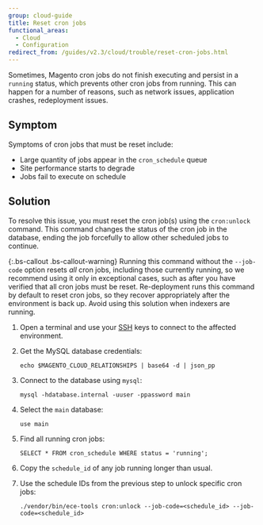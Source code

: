 ```yaml
---
group: cloud-guide
title: Reset cron jobs
functional_areas:
  - Cloud
  - Configuration
redirect_from: /guides/v2.3/cloud/trouble/reset-cron-jobs.html
---
```


Sometimes, Magento cron jobs do not finish executing and persist in a `running` status, which prevents other cron jobs from running. This can happen for a number of reasons, such as network issues, application crashes, redeployment issues.

## Symptom

Symptoms of cron jobs that must be reset include:

* Large quantity of jobs appear in the `cron_schedule` queue
* Site performance starts to degrade
* Jobs fail to execute on schedule

## Solution

To resolve this issue, you must reset the cron job(s) using the `cron:unlock` command. This command changes the status of the cron job in the database, ending the job forcefully to allow other scheduled jobs to continue.

{:.bs-callout .bs-callout-warning}
Running this command without the `--job-code` option resets _all_ cron jobs, including those currently running, so we recommend using it only in exceptional cases, such as after you have verified that all cron jobs must be reset. Re-deployment runs this command by default to reset cron jobs, so they recover appropriately after the environment is back up. Avoid using this solution when indexers are running.

1. Open a terminal and use your [SSH]({{page.baseurl}}/cloud/env/environment-intro/ssh-access.html#ssh) keys to connect to the affected environment.

2. Get the MySQL database credentials:

   ```shell
   echo $MAGENTO_CLOUD_RELATIONSHIPS | base64 -d | json_pp
   ```

3. Connect to the database using `mysql`:

   ```shell
   mysql -hdatabase.internal -uuser -ppassword main
   ```

4. Select the `main` database:

   ```shell
   use main
   ```

5. Find all running cron jobs:

   ```shell
   SELECT * FROM cron_schedule WHERE status = 'running';
   ```

6. Copy the `schedule_id` of any job running longer than usual.

7. Use the schedule IDs from the previous step to unlock specific cron jobs:

   ```shell
   ./vendor/bin/ece-tools cron:unlock --job-code=<schedule_id> --job-code=<schedule_id>
   ```

